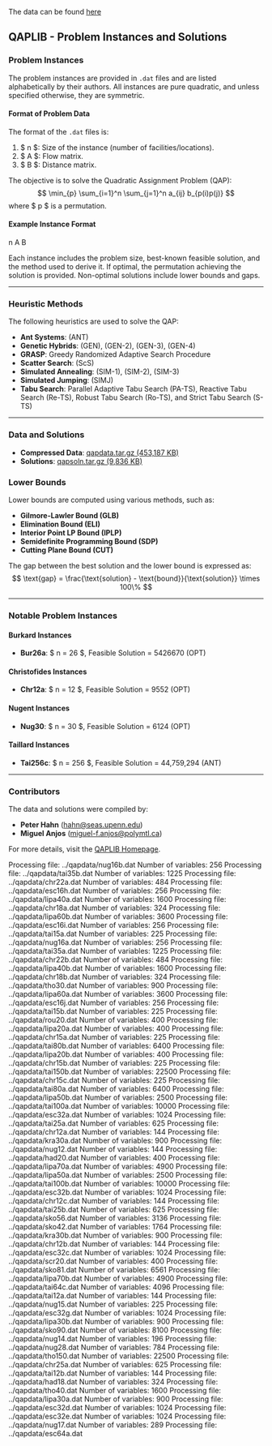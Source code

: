 The data can be found [here](https://coral.ise.lehigh.edu/data-sets/qaplib/qaplib-problem-instances-and-solutions/)


## QAPLIB - Problem Instances and Solutions

### Problem Instances
The problem instances are provided in `.dat` files and are listed alphabetically by their authors. All instances are pure quadratic, and unless specified otherwise, they are symmetric. 

#### Format of Problem Data
The format of the `.dat` files is:
1. $ n $: Size of the instance (number of facilities/locations).
2. $ A $: Flow matrix.
3. $ B $: Distance matrix.

The objective is to solve the Quadratic Assignment Problem (QAP):
$$
\min_{p} \sum_{i=1}^n \sum_{j=1}^n a_{ij} b_{p(i)p(j)}
$$
where $ p $ is a permutation.

#### Example Instance Format
n
A
B


Each instance includes the problem size, best-known feasible solution, and the method used to derive it. If optimal, the permutation achieving the solution is provided. Non-optimal solutions include lower bounds and gaps.

---

### Heuristic Methods
The following heuristics are used to solve the QAP:
- **Ant Systems**: (ANT)
- **Genetic Hybrids**: (GEN), (GEN-2), (GEN-3), (GEN-4)
- **GRASP**: Greedy Randomized Adaptive Search Procedure
- **Scatter Search**: (ScS)
- **Simulated Annealing**: (SIM-1), (SIM-2), (SIM-3)
- **Simulated Jumping**: (SIMJ)
- **Tabu Search**: Parallel Adaptive Tabu Search (PA-TS), Reactive Tabu Search (Re-TS), Robust Tabu Search (Ro-TS), and Strict Tabu Search (S-TS)

---

### Data and Solutions
- **Compressed Data**: [qapdata.tar.gz (453,187 KB)](http://qaplib.zib.de)
- **Solutions**: [qapsoln.tar.gz (9,836 KB)](http://qaplib.zib.de)

### Lower Bounds
Lower bounds are computed using various methods, such as:
- **Gilmore-Lawler Bound (GLB)**
- **Elimination Bound (ELI)**
- **Interior Point LP Bound (IPLP)**
- **Semidefinite Programming Bound (SDP)**
- **Cutting Plane Bound (CUT)**

The gap between the best solution and the lower bound is expressed as:
$$
\text{gap} = \frac{\text{solution} - \text{bound}}{\text{solution}} \times 100\%
$$

---

### Notable Problem Instances
#### Burkard Instances
- **Bur26a**: $ n = 26 $, Feasible Solution = 5426670 (OPT)

#### Christofides Instances
- **Chr12a**: $ n = 12 $, Feasible Solution = 9552 (OPT)

#### Nugent Instances
- **Nug30**: $ n = 30 $, Feasible Solution = 6124 (OPT)

#### Taillard Instances
- **Tai256c**: $ n = 256 $, Feasible Solution = 44,759,294 (ANT)

---

### Contributors
The data and solutions were compiled by:
- **Peter Hahn** (hahn@seas.upenn.edu)
- **Miguel Anjos** (miguel-f.anjos@polymtl.ca)

For more details, visit the [QAPLIB Homepage](http://qaplib.zib.de).



Processing file: ../qapdata/nug16b.dat
Number of variables:  256
Processing file: ../qapdata/tai35b.dat
Number of variables:  1225
Processing file: ../qapdata/chr22a.dat
Number of variables:  484
Processing file: ../qapdata/esc16h.dat
Number of variables:  256
Processing file: ../qapdata/lipa40a.dat
Number of variables:  1600
Processing file: ../qapdata/chr18a.dat
Number of variables:  324
Processing file: ../qapdata/lipa60b.dat
Number of variables:  3600
Processing file: ../qapdata/esc16i.dat
Number of variables:  256
Processing file: ../qapdata/tai15a.dat
Number of variables:  225
Processing file: ../qapdata/nug16a.dat
Number of variables:  256
Processing file: ../qapdata/tai35a.dat
Number of variables:  1225
Processing file: ../qapdata/chr22b.dat
Number of variables:  484
Processing file: ../qapdata/lipa40b.dat
Number of variables:  1600
Processing file: ../qapdata/chr18b.dat
Number of variables:  324
Processing file: ../qapdata/tho30.dat
Number of variables:  900
Processing file: ../qapdata/lipa60a.dat
Number of variables:  3600
Processing file: ../qapdata/esc16j.dat
Number of variables:  256
Processing file: ../qapdata/tai15b.dat
Number of variables:  225
Processing file: ../qapdata/rou20.dat
Number of variables:  400
Processing file: ../qapdata/lipa20a.dat
Number of variables:  400
Processing file: ../qapdata/chr15a.dat
Number of variables:  225
Processing file: ../qapdata/tai80b.dat
Number of variables:  6400
Processing file: ../qapdata/lipa20b.dat
Number of variables:  400
Processing file: ../qapdata/chr15b.dat
Number of variables:  225
Processing file: ../qapdata/tai150b.dat
Number of variables:  22500
Processing file: ../qapdata/chr15c.dat
Number of variables:  225
Processing file: ../qapdata/tai80a.dat
Number of variables:  6400
Processing file: ../qapdata/lipa50b.dat
Number of variables:  2500
Processing file: ../qapdata/tai100a.dat
Number of variables:  10000
Processing file: ../qapdata/esc32a.dat
Number of variables:  1024
Processing file: ../qapdata/tai25a.dat
Number of variables:  625
Processing file: ../qapdata/chr12a.dat
Number of variables:  144
Processing file: ../qapdata/kra30a.dat
Number of variables:  900
Processing file: ../qapdata/nug12.dat
Number of variables:  144
Processing file: ../qapdata/had20.dat
Number of variables:  400
Processing file: ../qapdata/lipa70a.dat
Number of variables:  4900
Processing file: ../qapdata/lipa50a.dat
Number of variables:  2500
Processing file: ../qapdata/tai100b.dat
Number of variables:  10000
Processing file: ../qapdata/esc32b.dat
Number of variables:  1024
Processing file: ../qapdata/chr12c.dat
Number of variables:  144
Processing file: ../qapdata/tai25b.dat
Number of variables:  625
Processing file: ../qapdata/sko56.dat
Number of variables:  3136
Processing file: ../qapdata/sko42.dat
Number of variables:  1764
Processing file: ../qapdata/kra30b.dat
Number of variables:  900
Processing file: ../qapdata/chr12b.dat
Number of variables:  144
Processing file: ../qapdata/esc32c.dat
Number of variables:  1024
Processing file: ../qapdata/scr20.dat
Number of variables:  400
Processing file: ../qapdata/sko81.dat
Number of variables:  6561
Processing file: ../qapdata/lipa70b.dat
Number of variables:  4900
Processing file: ../qapdata/tai64c.dat
Number of variables:  4096
Processing file: ../qapdata/tai12a.dat
Number of variables:  144
Processing file: ../qapdata/nug15.dat
Number of variables:  225
Processing file: ../qapdata/esc32g.dat
Number of variables:  1024
Processing file: ../qapdata/lipa30b.dat
Number of variables:  900
Processing file: ../qapdata/sko90.dat
Number of variables:  8100
Processing file: ../qapdata/nug14.dat
Number of variables:  196
Processing file: ../qapdata/nug28.dat
Number of variables:  784
Processing file: ../qapdata/tho150.dat
Number of variables:  22500
Processing file: ../qapdata/chr25a.dat
Number of variables:  625
Processing file: ../qapdata/tai12b.dat
Number of variables:  144
Processing file: ../qapdata/had18.dat
Number of variables:  324
Processing file: ../qapdata/tho40.dat
Number of variables:  1600
Processing file: ../qapdata/lipa30a.dat
Number of variables:  900
Processing file: ../qapdata/esc32d.dat
Number of variables:  1024
Processing file: ../qapdata/esc32e.dat
Number of variables:  1024
Processing file: ../qapdata/nug17.dat
Number of variables:  289
Processing file: ../qapdata/esc64a.dat